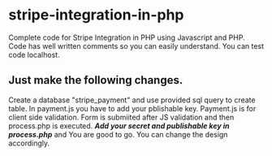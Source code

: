 # stripe-integration-in-php
Complete code for Stripe Integration in PHP using Javascript and PHP. Code has well written comments so you can easily understand.
You can test code localhost.
## Just make the following changes.
Create a database "stripe_payment" and use provided sql query to create table.
In payment.js you have to add your pblishable key.
Payment.js is for client side validation.
Form is submiited after JS validation and then process.php is executed.
***Add your secret and publishable key in process.php***  and
You are good to go.
You can change the design accordingly.
